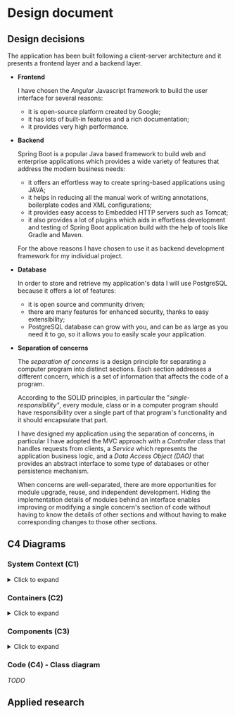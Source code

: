 # Design document

## Design decisions

The application has been built following a client-server architecture and it presents a frontend layer and a backend layer.

- **Frontend**

  I have chosen the *Angular* Javascript framework to build the user interface for several reasons:

  - it is open-source platform created by Google;
  - it has lots of built-in features and a rich documentation;
  - it provides very high performance.

-  **Backend**

    Spring Boot is a popular Java based framework to build web and enterprise applications which provides a wide variety of features that address the modern business needs:

    - it offers an effortless way to create spring-based applications using JAVA;
    - it helps in reducing all the manual work of writing annotations, boilerplate codes and XML configurations;
    - it provides easy access to Embedded HTTP servers such as Tomcat;
    - it also provides a lot of plugins which aids in effortless development and testing of Spring Boot application build with the help of tools like Gradle and Maven.

    For the above reasons I have chosen to use it as backend development framework for my individual project.

-  **Database**

    In order to store and retrieve my application's data I will use PostgreSQL because it offers a lot of features:

    - it is open source and community driven;
    - there are many features for enhanced security, thanks to easy extensibility;
    - PostgreSQL database can grow with you, and can be as large as you need it to go, so it allows you to easily scale your application.

- **Separation of concerns**

  The *separation of concerns* is a design principle for separating a computer program into distinct sections. Each section addresses a different concern, which is a set of information that affects the code of a program.

  According to the SOLID principles, in particular the "*single-responsibility"*, every module, class or in a computer program should have responsibility over a single part of that program's functionality and it should encapsulate that part.

  I have designed my application using the separation of concerns, in particular I have adopted the MVC approach with a *Controller* class that handles requests from clients, a *Service* which represents the application business logic, and a *Data Access Object (DAO)* that provides an abstract interface to some type of databases or other persistence mechanism.

  When concerns are well-separated, there are more opportunities for module upgrade, reuse, and independent development. Hiding the implementation details of modules behind an interface enables improving or modifying a single concern's section of code without having to know the details of other sections and without having to make corresponding changes to those other sections.

## C4 Diagrams

### System Context (C1)

<details>
    <summary>Click to expand</summary>
    <img src="C1.png" style="zoom: 67%;" />
</details>

### Containers (C2)

<details>
    <summary>Click to expand</summary>
    <img src="C2.png" style="zoom: 67%;" />
</details>

### Components (C3)

<details>
    <summary>Click to expand</summary>
    <img src="C3.png" style="zoom: 67%;" />
</details>

### Code (C4) - Class diagram

*TODO*

## Applied research


